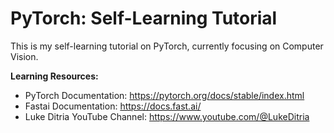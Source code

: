 # PyTorch: Self-Learning Tutorial

This is my self-learning tutorial on PyTorch, currently  focusing on Computer Vision.

**Learning Resources:**

* PyTorch Documentation: https://pytorch.org/docs/stable/index.html
* Fastai Documentation: https://docs.fast.ai/
* Luke Ditria YouTube Channel: https://www.youtube.com/@LukeDitria
